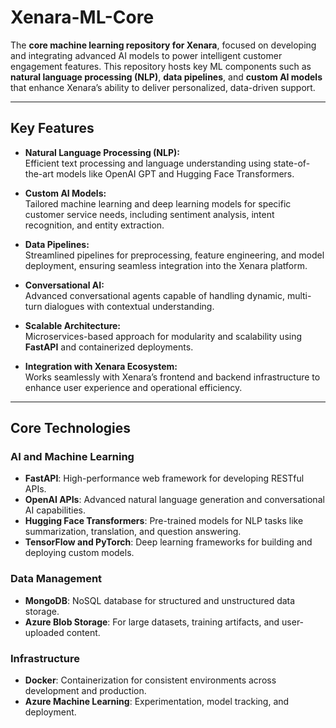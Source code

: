 # **Xenara-ML-Core**

The **core machine learning repository for Xenara**, focused on developing and integrating advanced AI models to power intelligent customer engagement features. This repository hosts key ML components such as **natural language processing (NLP)**, **data pipelines**, and **custom AI models** that enhance Xenara’s ability to deliver personalized, data-driven support.

---

## **Key Features**
- **Natural Language Processing (NLP):**  
   Efficient text processing and language understanding using state-of-the-art models like OpenAI GPT and Hugging Face Transformers.
   
- **Custom AI Models:**  
   Tailored machine learning and deep learning models for specific customer service needs, including sentiment analysis, intent recognition, and entity extraction.

- **Data Pipelines:**  
   Streamlined pipelines for preprocessing, feature engineering, and model deployment, ensuring seamless integration into the Xenara platform.

- **Conversational AI:**  
   Advanced conversational agents capable of handling dynamic, multi-turn dialogues with contextual understanding.

- **Scalable Architecture:**  
   Microservices-based approach for modularity and scalability using **FastAPI** and containerized deployments.

- **Integration with Xenara Ecosystem:**  
   Works seamlessly with Xenara’s frontend and backend infrastructure to enhance user experience and operational efficiency.

---

## **Core Technologies**
### **AI and Machine Learning**
- **FastAPI**: High-performance web framework for developing RESTful APIs.  
- **OpenAI APIs**: Advanced natural language generation and conversational AI capabilities.  
- **Hugging Face Transformers**: Pre-trained models for NLP tasks like summarization, translation, and question answering.  
- **TensorFlow and PyTorch**: Deep learning frameworks for building and deploying custom models.  

### **Data Management**
- **MongoDB**: NoSQL database for structured and unstructured data storage.  
- **Azure Blob Storage**: For large datasets, training artifacts, and user-uploaded content.  

### **Infrastructure**
- **Docker**: Containerization for consistent environments across development and production.  
- **Azure Machine Learning**: Experimentation, model tracking, and deployment.  
